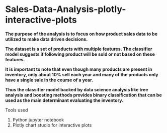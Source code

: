 # Sales-Data-Analysis-plotly-interactive-plots


**The purpose of the analysis is to focus on how product sales data to be utilized to make data driven decisions.**

**The dataset is a set of products with multiple features. The classifier model suggests if following product will be sold or not based on these features.**

**It is important to note that even though many products are present in inventory, only about 10% sell each year and many of the products only have a single sale in the course of a year.**

**Thus the classifier model backed by data science analysis like tree analysis and boosting methods provides binary classification that can be used as the main determinant evaluating the inventory.**

Tools used 

1. Python jupyter notebook
2. Plotly chart studio for interactive plots

